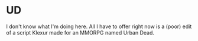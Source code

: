 UD
==

I don't know what I'm doing here.
All I have to offer right now is a (poor) edit of a script Klexur made for an MMORPG named Urban Dead.
